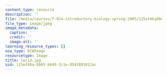 ```yaml
---
content_type: resource
description: ''
file: /media/courses/7-014-introductory-biology-spring-2005/115ef46a8b05b6493c1e8542891012ac_lec13.jpg
file_type: image/jpeg
image_metadata:
  caption: ''
  credit: ''
  image-alt: ''
learning_resource_types: []
ocw_type: OCWImage
resourcetype: Image
title: lec13.jpg
uid: 115ef46a-8b05-b649-3c1e-8542891012ac
---
```


